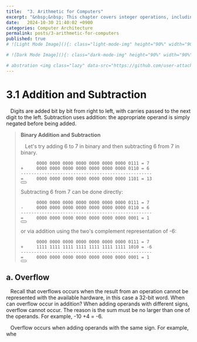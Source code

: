 ```yaml
---
title:  "3. Arithmetic for Computers"
excerpt: "&nbsp;&nbsp; This chapter covers integer operations, including addition, subtraction, multiplication, and division algorithms, as well as the related hardware structure. For floating-point operations, it explains the IEEE-754 standard representation." 
date:   2024-10-30 21:40:02 +0900
categories: Computer Architecture
permalink: posts/3-arithmetic-for-computers
published: true
# ![Light Mode Image](){: class="light-mode-img" height="90%" width="90%"}

# ![Dark Mode Image](){: class="dark-mode-img" height="90%" width="90%"}

# abstration <img class="lazy" data-src="https://github.com/user-attachments/assets/88804cf0-05c4-4f03-8319-3161edd6f5b7#right" alt="image" height="5%" width="5%">**
---
```

# 3.1 Addition and Subtraction

&nbsp;&nbsp; Digits are added bit by bit from right to left, with carries passed to the next digit to the left. Subtraction uses addition: the appropriate operand is simply negated before being added.

> **Binary Addition and Subtraction**
>
> &nbsp;&nbsp; Let's try adding 6 to 7 in binary and then subtracting 6 from 7 in binary.
>
> <div class="bg"></div>
>
> <pre><code class="language-text">      0000 0000 0000 0000 0000 0000 0000 0111 = 7
> +     0000 0000 0000 0000 0000 0000 0000 0110 = 6
> --------------------------------------------------
> =     0000 0000 0000 0000 0000 0000 0000 1101 = 13
> </code><button class="copy" type="button" aria-label="Copy code to clipboard"><i class="fa-regular fa-clone"></i></button></pre>
> 
> <div class="bg"></div>
>
> Subtracting 6 from 7 can be done directly:
>
> <div class="bg"></div>
>
> <pre><code class="language-text">      0000 0000 0000 0000 0000 0000 0000 0111 = 7
> -     0000 0000 0000 0000 0000 0000 0000 0110 = 6
> --------------------------------------------------
> =     0000 0000 0000 0000 0000 0000 0000 0001 = 1
> </code><button class="copy" type="button" aria-label="Copy code to clipboard"><i class="fa-regular fa-clone"></i></button></pre>
>
> <div class="bg"></div>
>
> or via addition using the two's complement representation of -6:
>
> <div class="bg"></div>
>
> <pre><code class="language-text">      0000 0000 0000 0000 0000 0000 0000 0111 = 7
> +     1111 1111 1111 1111 1111 1111 1111 1010 = -6
> --------------------------------------------------
> =     0000 0000 0000 0000 0000 0000 0000 0001 = 1
> </code><button class="copy" type="button" aria-label="Copy code to clipboard"><i class="fa-regular fa-clone"></i></button></pre>

## a. Overflow

&nbsp;&nbsp; Recall that overflows occurs when the result from an operation cannot be represented with the available hardware, in this case a 32-bit word. When can overflow occur in addition? When adding operands with different signs, overflow cannot occur. The reason is the sum must be no larger than one of the operands. For example, -10 +4 = -6.

&nbsp;&nbsp; Overflow occurs when adding operands with the same sign. For example, whe
